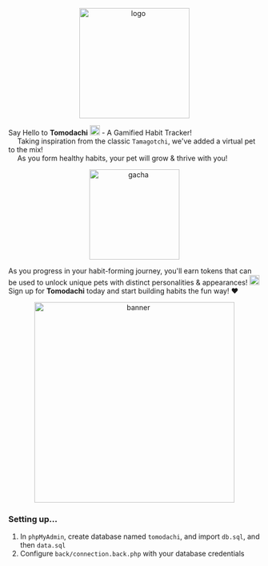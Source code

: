 <p align="center">
    <img src="https://user-images.githubusercontent.com/102596628/235108615-26007766-7d20-4882-8560-39d8d3f23bfb.png" alt="logo" width="220" />
</p>

Say Hello to <b>Tomodachi</b> <img src="https://user-images.githubusercontent.com/102596628/235115051-10592f22-e7ef-4555-838f-daab32995b07.png" alt="logo" width="20" /> - A Gamified Habit Tracker! <br>
&emsp; Taking inspiration from the classic `Tamagotchi`, we've added a virtual pet to the mix! <br>
&emsp; As you form healthy habits, your pet will grow & thrive with you!

<p align="center">
    <img src="https://user-images.githubusercontent.com/102596628/235128413-801becbf-2750-4c1e-8cf9-4a4c11c909fd.png" alt="gacha" width="180" />
</p>

As you progress in your habit-forming journey, you'll earn tokens that can be used to unlock unique pets with distinct personalities & appearances! <img src="https://user-images.githubusercontent.com/102596628/235132299-35a2792b-1268-40bb-8075-7ebd2351f65e.png" alt="star" width="20" /> <br>
Sign up for <b>Tomodachi</b> today and start building habits the fun way! :heart:

<p align="center">
    <img src="https://user-images.githubusercontent.com/102596628/235130881-a6de0d6c-0c58-4d50-a2e4-bb9e352e6c5d.png" alt="banner" width="400" />
</p>

### Setting up...
1. In `phpMyAdmin`, create database named `tomodachi`, and import `db.sql`, and then `data.sql`
2. Configure `back/connection.back.php` with your database credentials
